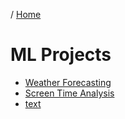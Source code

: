 / [Home](index.md)

# ML Projects

- [Weather Forecasting](https://thecleverprogrammer.com/2022/10/17/weather-forecasting-using-python/)
- [Screen Time Analysis](https://thecleverprogrammer.com/2022/10/24/screen-time-analysis-using-python/)
- [text](link)
<br>